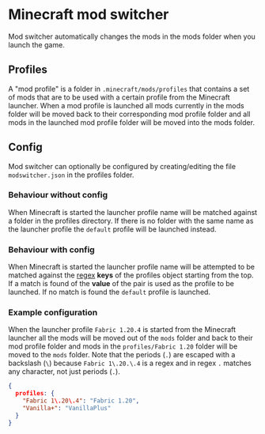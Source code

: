 # Minecraft mod switcher

Mod switcher automatically changes the mods in the mods folder when you launch the game.

## Profiles

A "mod profile" is a folder in `.minecraft/mods/profiles` that contains a set of mods that are to be used with a certain profile from the Minecraft launcher. When a mod profile is launched all mods currently in the mods folder will be moved back to their corresponding mod profile folder and all mods in the launched mod profile folder will be moved into the mods folder.

## Config

Mod switcher can optionally be configured by creating/editing the file `modswitcher.json` in the profiles folder.

### Behaviour without config

When Minecraft is started the launcher profile name will be matched against a folder in the profiles directory. If there is no folder with the same name as the launcher profile the `default` profile will be launched instead.

### Behaviour with config

When Minecraft is started the launcher profile name will be attempted to be matched against the [regex](https://en.wikipedia.org/wiki/Regular_expression) **keys** of the profiles object starting from the top. If a match is found of the **value** of the pair is used as the profile to be launched. If no match is found the `default` profile is launched.

### Example configuration

When the launcher profile `Fabric 1.20.4` is started from the Minecraft launcher all the mods will be moved out of the `mods` folder and back to their mod profile folder and mods in the `profiles/Fabric 1.20` folder will be moved to the `mods` folder. Note that the periods (`.`) are escaped with a backslash (`\`) because `Fabric 1\.20.\.4` is a regex and in regex `.` matches any character, not just periods (`.`).

```json
{
  profiles: {
    "Fabric 1\.20\.4": "Fabric 1.20",
    "Vanilla+": "VanillaPlus"
  }
}
```
